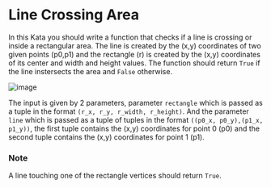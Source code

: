 # Line Crossing Area

In this Kata you should write a function that checks if a line is crossing or inside a rectangular area. The line is created by the (x,y) coordinates of two given points (p0,p1) and the rectangle (r) is created by the (x,y) coordinates of its center and width and height values. The function should return `True` if the line instersects the area and `False` otherwise.

![image](https://imgur.com/pJDSlm2.png)

The input is given by 2 parameters, parameter `rectangle` which is passed as a tuple in the format `(r_x, r_y, r_width, r_height)`. And the parameter `line` which is passed as a tuple of tuples in the format `((p0_x, p0_y),(p1_x, p1_y))`, the first tuple contains the (x,y) coordinates for point 0 (p0) and the second tuple contains the (x,y) coordinates for point 1 (p1).

### Note

A line touching one of the rectangle vertices should return `True`.
